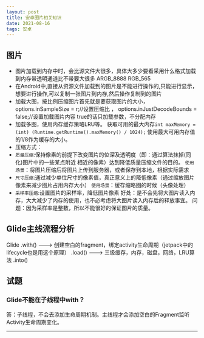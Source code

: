 ```yaml
---
layout: post
title: 安卓图片相关知识
date: 2021-08-16
tags: 安卓
---
```


## 图片

* 图片加载到内存中时，会比源文件大很多，具体大多少要看采用什么格式加载到内存带透明通道比不带要大很多 ARGB_8888 RGB_565
* 在Android中,直接从资源文件加载到的图片是不能进行操作的,只能进行显示，想要进行操作,可以复制一张图片到内存,然后操作复制到的图片
* 加载大图，按比例压缩图片首先就是要获取图片的大小，options.inSampleSize = r;//设置压缩比  ， options.inJustDecodeBounds = false;//设置加载图片内容 true的话只加载参数，不分配内存
* 加载多图，使用内存缓存策略LRU等。 获取可用的最大内存`int maxMemory = (int) (Runtime.getRuntime().maxMemory() / 1024);` 使用最大可用内存值的1/8作为缓存的大小。
* 压缩方式：
* `质量压缩`:保持像素的前提下改变图片的位深及透明度（即：通过算法抹掉(同化)图片中的一些某点附近 相近的像素）达到降低质量压缩文件的目的。 `使用场景`：将图片压缩后将图片上传到服务器，或者保存到本地，根据实际需求
* `尺寸压缩`:通过减少单位尺寸的像素值，真正意义上的降低像素（通过缩放图片像素来减少图片占用内存大小） `使用场景`：缓存缩略图的时候（头像处理）
* `采样率压缩`:设置图片的采样率，降低图片像素 好处：是不会先将大图片读入内存，大大减少了内存的使用，也不必考虑将大图片读入内存后的释放事宜。 问题：因为采样率是整数，所以不能很好的保证图片的质量。


## Glide主线流程分析
Glide
.with() --->  创建空白的fragment，绑定activity生命周期（jetpack中的lifecycle也是用这个原理）
.load() --->  三级缓存，内存，磁盘，网络，LRU算法
.into()



## 试题

### Glide不能在子线程中with？
答：子线程，不会去添加生命周期机制。主线程才会添加空白的Fragment监听Activity生命周期变化。


























-----------
